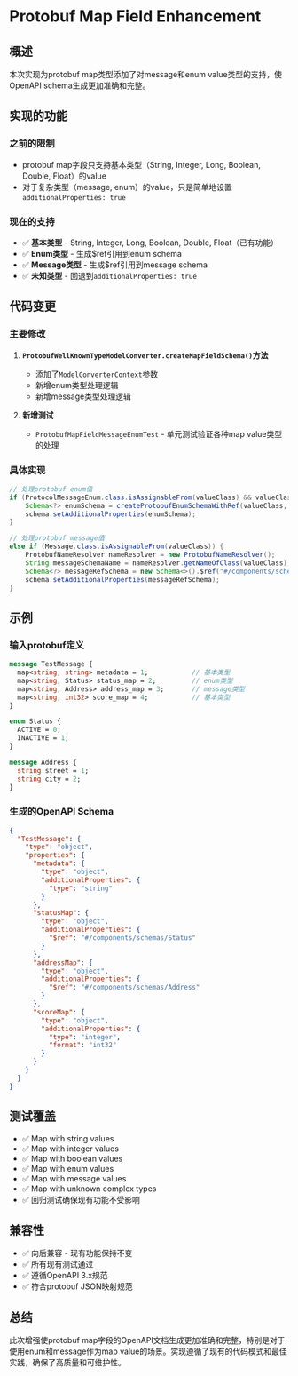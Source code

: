 # Protobuf Map Field Enhancement

## 概述

本次实现为protobuf map类型添加了对message和enum value类型的支持，使OpenAPI schema生成更加准确和完整。

## 实现的功能

### 之前的限制
- protobuf map字段只支持基本类型（String, Integer, Long, Boolean, Double, Float）的value
- 对于复杂类型（message, enum）的value，只是简单地设置`additionalProperties: true`

### 现在的支持
- ✅ **基本类型** - String, Integer, Long, Boolean, Double, Float（已有功能）
- ✅ **Enum类型** - 生成$ref引用到enum schema
- ✅ **Message类型** - 生成$ref引用到message schema
- ✅ **未知类型** - 回退到`additionalProperties: true`

## 代码变更

### 主要修改

1. **`ProtobufWellKnownTypeModelConverter.createMapFieldSchema()`方法**
   - 添加了`ModelConverterContext`参数
   - 新增enum类型处理逻辑
   - 新增message类型处理逻辑

2. **新增测试**
   - `ProtobufMapFieldMessageEnumTest` - 单元测试验证各种map value类型的处理

### 具体实现

```java
// 处理protobuf enum值
if (ProtocolMessageEnum.class.isAssignableFrom(valueClass) && valueClass.isEnum()) {
    Schema<?> enumSchema = createProtobufEnumSchemaWithRef(valueClass, context);
    schema.setAdditionalProperties(enumSchema);
}

// 处理protobuf message值  
else if (Message.class.isAssignableFrom(valueClass)) {
    ProtobufNameResolver nameResolver = new ProtobufNameResolver();
    String messageSchemaName = nameResolver.getNameOfClass(valueClass);
    Schema<?> messageRefSchema = new Schema<>().$ref("#/components/schemas/" + messageSchemaName);
    schema.setAdditionalProperties(messageRefSchema);
}
```

## 示例

### 输入protobuf定义
```protobuf
message TestMessage {
  map<string, string> metadata = 1;           // 基本类型
  map<string, Status> status_map = 2;         // enum类型
  map<string, Address> address_map = 3;       // message类型
  map<string, int32> score_map = 4;           // 基本类型
}

enum Status {
  ACTIVE = 0;
  INACTIVE = 1;
}

message Address {
  string street = 1;
  string city = 2;
}
```

### 生成的OpenAPI Schema
```json
{
  "TestMessage": {
    "type": "object",
    "properties": {
      "metadata": {
        "type": "object",
        "additionalProperties": {
          "type": "string"
        }
      },
      "statusMap": {
        "type": "object", 
        "additionalProperties": {
          "$ref": "#/components/schemas/Status"
        }
      },
      "addressMap": {
        "type": "object",
        "additionalProperties": {
          "$ref": "#/components/schemas/Address"  
        }
      },
      "scoreMap": {
        "type": "object",
        "additionalProperties": {
          "type": "integer",
          "format": "int32"
        }
      }
    }
  }
}
```

## 测试覆盖

- ✅ Map with string values
- ✅ Map with integer values  
- ✅ Map with boolean values
- ✅ Map with enum values
- ✅ Map with message values
- ✅ Map with unknown complex types
- ✅ 回归测试确保现有功能不受影响

## 兼容性

- ✅ 向后兼容 - 现有功能保持不变
- ✅ 所有现有测试通过
- ✅ 遵循OpenAPI 3.x规范
- ✅ 符合protobuf JSON映射规范

## 总结

此次增强使protobuf map字段的OpenAPI文档生成更加准确和完整，特别是对于使用enum和message作为map value的场景。实现遵循了现有的代码模式和最佳实践，确保了高质量和可维护性。
